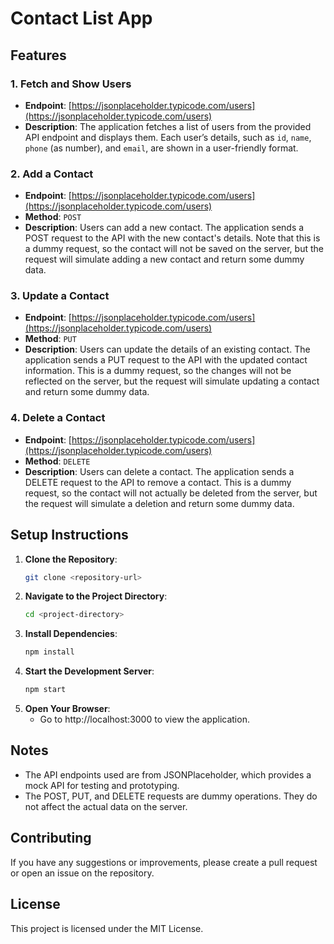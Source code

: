 # Contact List App

## Features

### 1. Fetch and Show Users
- **Endpoint**: [https://jsonplaceholder.typicode.com/users](https://jsonplaceholder.typicode.com/users)
- **Description**: The application fetches a list of users from the provided API endpoint and displays them. Each user’s details, such as `id`, `name`, `phone` (as number), and `email`, are shown in a user-friendly format.

### 2. Add a Contact
- **Endpoint**: [https://jsonplaceholder.typicode.com/users](https://jsonplaceholder.typicode.com/users)
- **Method**: `POST`
- **Description**: Users can add a new contact. The application sends a POST request to the API with the new contact's details. Note that this is a dummy request, so the contact will not be saved on the server, but the request will simulate adding a new contact and return some dummy data.

### 3. Update a Contact
- **Endpoint**: [https://jsonplaceholder.typicode.com/users](https://jsonplaceholder.typicode.com/users)
- **Method**: `PUT`
- **Description**: Users can update the details of an existing contact. The application sends a PUT request to the API with the updated contact information. This is a dummy request, so the changes will not be reflected on the server, but the request will simulate updating a contact and return some dummy data.

### 4. Delete a Contact
- **Endpoint**: [https://jsonplaceholder.typicode.com/users](https://jsonplaceholder.typicode.com/users)
- **Method**: `DELETE`
- **Description**: Users can delete a contact. The application sends a DELETE request to the API to remove a contact. This is a dummy request, so the contact will not actually be deleted from the server, but the request will simulate a deletion and return some dummy data.

## Setup Instructions

1. **Clone the Repository**:
   ```sh
   git clone <repository-url>
2. **Navigate to the Project Directory**:
   ```sh
   cd <project-directory>
3. **Install Dependencies**:
   ```sh
   npm install
4. **Start the Development Server**:
   ```sh
   npm start
5. **Open Your Browser**:
   * Go to http://localhost:3000 to view the application.

## Notes
* The API endpoints used are from JSONPlaceholder, which provides a mock API for testing and prototyping.
* The POST, PUT, and DELETE requests are dummy operations. They do not affect the actual data on the server.
## Contributing
If you have any suggestions or improvements, please create a pull request or open an issue on the repository.
## License
This project is licensed under the MIT License.